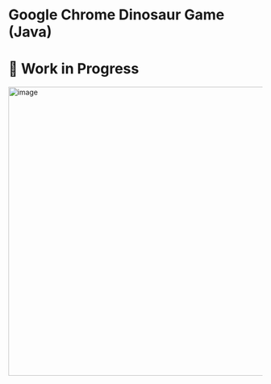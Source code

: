 # Google Chrome Dinosaur Game (Java) 
# 🚧 Work in Progress

<img width="1510" height="573" alt="image" src="https://github.com/user-attachments/assets/31236ca9-bd57-4135-a48e-09b5b044f605" />

